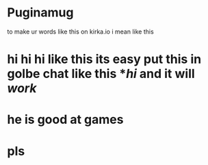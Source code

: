 # Puginamug
to make ur words like this on kirka.io i mean like this 
# hi hi hi like this its easy put this in golbe chat like this **hi* and it will *work*
# he is good at games
# pls
